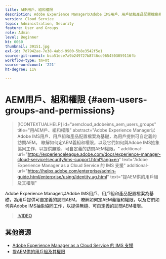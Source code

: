 ```yaml
---
title: AEM用戶、組和權限
description: Adobe Experience Manager以Adobe IMS用戶、用戶組和產品配置檔案為基礎，為用戶提供可自定義的訪問AEM。 瞭解如何定AEM義組和權限，以及它們如何與Adobe IMS抽象協同工作，以提供無縫、可自定義的訪問AEM權限。
version: Cloud Service
topic: Administration, Security
feature: User and Groups
role: Admin
level: Beginner
kt: 6060
thumbnail: 39151.jpg
exl-id: 7d7942ae-7e38-4abd-9900-5b8e3542f5e1
source-git-commit: bca51ece7a9b249727b8746cc9654503059116fb
workflow-type: tm+mt
source-wordcount: '221'
ht-degree: 11%

---
```


# AEM用戶、組和權限 {#aem-users-groups-and-permissions}

>[!CONTEXTUALHELP]
>id="aemcloud_adobeims_aem_users_groups"
>title="用AEM戶、組和權限"
>abstract="Adobe Experience Manager以Adobe IMS用戶、用戶組和產品配置檔案為基礎，為用戶提供可自定義的訪問AEM。 瞭解如何定AEM義組和權限，以及它們如何與Adobe IMS抽象協同工作，以提供無縫、可自定義的訪問AEM權限。"
>additional-url="https://experienceleague.adobe.com/docs/experience-manager-cloud-service/security/ims-support.html?lang=en" text="Adobe Experience Manager as a Cloud Service 的 IMS 支援"
>additional-url="https://helpx.adobe.com/enterprise/admin-guide.html/enterprise/using/identity.ug.html" text="提AEM供的用戶組及其權限"

Adobe Experience Manager以Adobe IMS用戶、用戶組和產品配置檔案為基礎，為用戶提供可自定義的訪問AEM。 瞭解如何定AEM義組和權限，以及它們如何與Adobe IMS抽象協同工作，以提供無縫、可自定義的訪問AEM權限。

>[!VIDEO](https://video.tv.adobe.com/v/39151/?quality=12&learn=on)

## 其他資源

+ [Adobe Experience Manager as a Cloud Service 的 IMS 支援](https://experienceleague.adobe.com/docs/experience-manager-cloud-service/security/ims-support.html)
+ [提AEM供的用戶組及其權限](https://experienceleague.adobe.com/docs/experience-manager-65/administering/security/security.html#built-in-users-and-groups)
